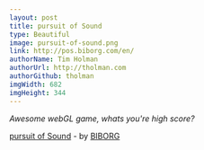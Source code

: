 ```yaml
---
layout: post
title: pursuit of Sound
type: Beautiful
image: pursuit-of-sound.png
link: http://pos.biborg.com/en/
authorName: Tim Holman
authorUrl: http://tholman.com
authorGithub: tholman
imgWidth: 682
imgHeight: 344
---
```


_Awesome webGL game, whats you're high score?_

[pursuit of Sound](http://pos.biborg.com/en/) - by [BIBORG](http://www.biborg.com/)
